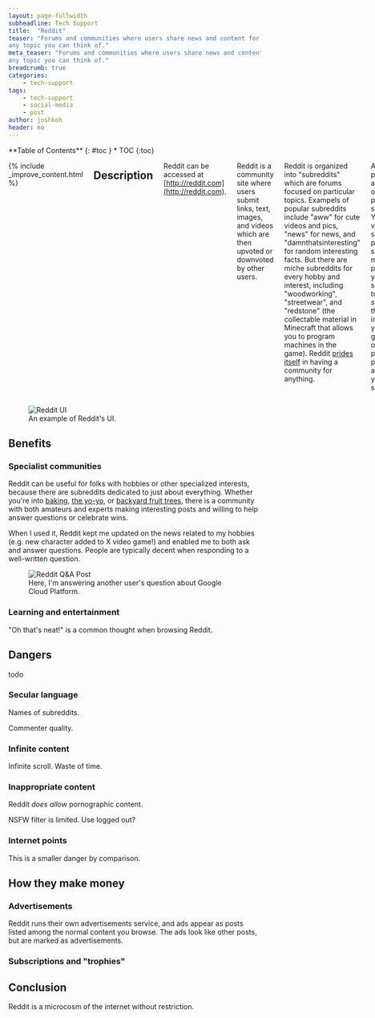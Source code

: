 ```yaml
---
layout: page-fullwidth
subheadline: Tech Support
title:  "Reddit"
teaser: "Forums and communities where users share news and content for 
any topic you can think of."
meta_teaser: "Forums and communities where users share news and content for 
any topic you can think of."
breadcrumb: true
categories:
    - tech-support
tags:
    - tech-support
    - social-media
    - post
author: joshkoh
header: no
---
```


<div class="row">
<div class="medium-4 medium-push-8 columns" markdown="1">
<div class="panel radius" markdown="1">
**Table of Contents**
{: #toc }
*  TOC
{:toc}
</div>
</div><!-- /.medium-4.columns -->
<div class="medium-8 medium-pull-4 columns" markdown="1">

{% include _improve_content.html %}

## Description

Reddit can be accessed at [http://reddit.com](http://reddit.com).

Reddit is a community site where users submit links, text, images, and videos
which are then upvoted or downvoted by other users. 

Reddit is organized into "subreddits" which are forums focused on particular
topics. Exampels of popular subreddits include "aww" for cute videos and pics,
"news" for news, and "damnthatsinteresting" for random interesting facts. But
there are miche subreddits for every hobby and interest, including
"woodworking", "streetwear", and "redstone" (the collectable material in
Minecraft that allows you to program machines in the game). Reddit 
[prides itself](https://www.redditinc.com/) in having a community for anything.

All user posts are added to one particular subreddit. You can view
subreddit posts sorted by new or by popular, or you can subscribe to
subreddits that interest you then get a feed of new or popular posts across all
your subreddits. 

You can upvote or downvote individual posts. Highly upvoted posts end up in the
subreddit's list of popular posts. You can also comment on posts and reply to
other people's comments. 

Reddit created their own digital, two-page "Reddit 101", which you can read
[here](https://www.redditinc.com/assets/press-resources/Reddit_101_1908.pdf).

</div><!-- /.medium-8.columns -->
</div><!-- /.row -->

<figure>
  <img src="{{ site.urlimg }}/tech-support/reddit-ui.jpg" alt="Reddit UI"/>
  <figcaption>An example of Reddit's UI.</figcaption>
</figure>

## Benefits

### Specialist communities

Reddit can be useful for folks with hobbies or other specialized interests,
because there are subreddits dedicated to just about everything. Whether you're
into [baking](https://www.reddit.com/r/Baking/), 
[the yo-yo](https://www.reddit.com/r/Throwers/), or 
[backyard fruit trees](https://www.reddit.com/r/BackyardOrchard/), there is a
community with both amateurs and experts making interesting posts and willing to
help answer questions or celebrate wins. 

When I used it, Reddit kept me updated on the news related to my hobbies (e.g.
new character added to X video game!) and enabled me to both ask and answer
questions. People are typically decent when responding to a well-written
question.

<figure>
  <img src="{{ site.urlimg }}/tech-support/reddit-post.jpg" alt="Reddit Q&A Post"/>
  <figcaption>
  Here, I'm answering another user's question about Google Cloud Platform.
  </figcaption>
</figure>

### Learning and entertainment

"Oh that's neat!" is a common thought when browsing Reddit. 

## Dangers

todo

### Secular language

Names of subreddits.

Commenter quality.

### Infinite content

Infinite scroll. Waste of time.

### Inappropriate content

Reddit *does allow* pornographic content.

NSFW filter is limited. Use logged out?

### Internet points

This is a smaller danger by comparison. 

## How they make money

### Advertisements

Reddit runs their own advertisements service, and ads appear as posts listed
among the normal content you browse. The ads look like other posts, but are
marked as advertisements.

### Subscriptions and "trophies"

## Conclusion

Reddit is a microcosm of the internet without restriction. 